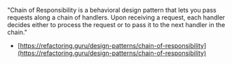 "Chain of Responsibility is a behavioral design pattern that lets you pass requests along a chain of handlers. Upon receiving a request, each handler decides either to process the request or to pass it to the next handler in the chain."

- [https://refactoring.guru/design-patterns/chain-of-responsibility](https://refactoring.guru/design-patterns/chain-of-responsibility)